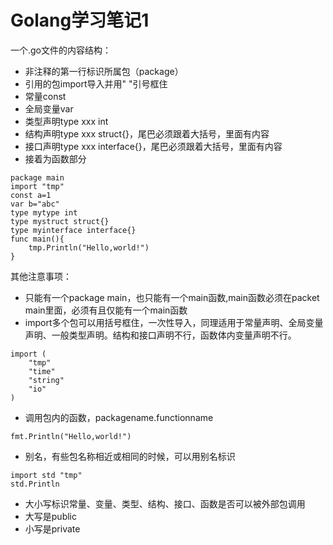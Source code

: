 # Golang学习笔记1
一个.go文件的内容结构：
* 非注释的第一行标识所属包（package）
* 引用的包import导入并用" "引号框住
* 常量const
* 全局变量var
* 类型声明type xxx int
* 结构声明type xxx struct{}，尾巴必须跟着大括号，里面有内容
* 接口声明type xxx interface{}，尾巴必须跟着大括号，里面有内容
* 接着为函数部分
```
package main
import "tmp"
const a=1
var b="abc"
type mytype int
type mystruct struct{}
type myinterface interface{}
func main(){
    tmp.Println("Hello,world!")
}
```
其他注意事项：
* 只能有一个package main，也只能有一个main函数,main函数必须在packet main里面，必须有且仅能有一个main函数
* import多个包可以用括号框住，一次性导入，同理适用于常量声明、全局变量声明、一般类型声明。结构和接口声明不行，函数体内变量声明不行。
```
import (
    "tmp"
    "time"
    "string"
    "io"
)
```
* 调用包内的函数，packagename.functionname
```
fmt.Println("Hello,world!")
```
* 别名，有些包名称相近或相同的时候，可以用别名标识
```
import std "tmp"
std.Println
```
* 大小写标识常量、变量、类型、结构、接口、函数是否可以被外部包调用
* 大写是public
* 小写是private